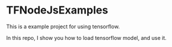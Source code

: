 # TFNodeJsExamples

This is a example project for using tensorflow.

In this repo, I show you how to load tensorflow model, and use it.
